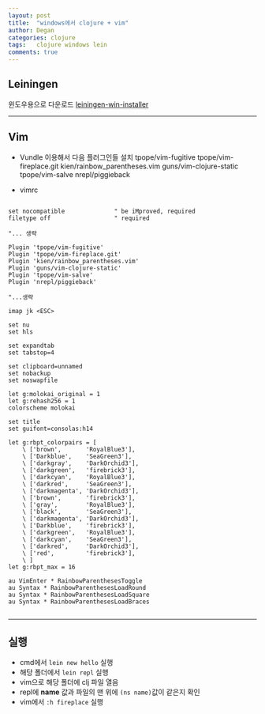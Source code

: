 ```yaml
---
layout: post
title:  "windows에서 clojure + vim"
author: Degan
categories: clojure
tags:   clojure windows lein 	
comments: true
---
```


## Leiningen 

윈도우용으로 다운로드
[leiningen-win-installer](https://djpowell.github.io/leiningen-win-installer/)

---

## Vim

* Vundle 이용해서 다음 플러그인들 설치
    tpope/vim-fugitive
    tpope/vim-fireplace.git
    kien/rainbow_parentheses.vim
    guns/vim-clojure-static
    tpope/vim-salve
    nrepl/piggieback

* vimrc

```

set nocompatible              " be iMproved, required
filetype off                  " required

"... 생략

Plugin 'tpope/vim-fugitive'
Plugin 'tpope/vim-fireplace.git'
Plugin 'kien/rainbow_parentheses.vim'
Plugin 'guns/vim-clojure-static'
Plugin 'tpope/vim-salve'
Plugin 'nrepl/piggieback'

"...생략

imap jk <ESC>

set nu
set hls

set expandtab
set tabstop=4

set clipboard=unnamed
set nobackup
set noswapfile

let g:molokai_original = 1
let g:rehash256 = 1
colorscheme molokai

set title
set guifont=consolas:h14

let g:rbpt_colorpairs = [
    \ ['brown',       'RoyalBlue3'],
    \ ['Darkblue',    'SeaGreen3'],
    \ ['darkgray',    'DarkOrchid3'],
    \ ['darkgreen',   'firebrick3'],
    \ ['darkcyan',    'RoyalBlue3'],
    \ ['darkred',     'SeaGreen3'],
    \ ['darkmagenta', 'DarkOrchid3'],
    \ ['brown',       'firebrick3'],
    \ ['gray',        'RoyalBlue3'],
    \ ['black',       'SeaGreen3'],
    \ ['darkmagenta', 'DarkOrchid3'],
    \ ['Darkblue',    'firebrick3'],
    \ ['darkgreen',   'RoyalBlue3'],
    \ ['darkcyan',    'SeaGreen3'],
    \ ['darkred',     'DarkOrchid3'],
    \ ['red',         'firebrick3'],
    \ ]
let g:rbpt_max = 16

au VimEnter * RainbowParenthesesToggle
au Syntax * RainbowParenthesesLoadRound
au Syntax * RainbowParenthesesLoadSquare
au Syntax * RainbowParenthesesLoadBraces


```  

---

## 실행

* cmd에서 `lein new hello` 실행
* 해당 폴더에서 `lein repl` 실행
* vim으로 해당 폴더에 clj 파일 열음
* repl에 **name** 값과 파일의 맨 위에 `(ns name)`값이 같은지 확인
* vim에서 `:h fireplace` 실행
